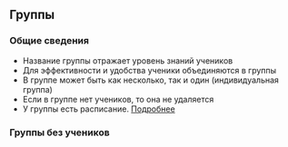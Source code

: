## Группы

### Общие сведения

- Название группы отражает уровень знаний учеников
- Для эффективности и удобства ученики объединяются в группы
- В группе может быть как несколько, так и один (индивидуальная группа)
- Если в группе нет учеников, то она не удаляется
- У группы есть расписание. [Подробнее](./schedule.md)

### Группы без учеников
